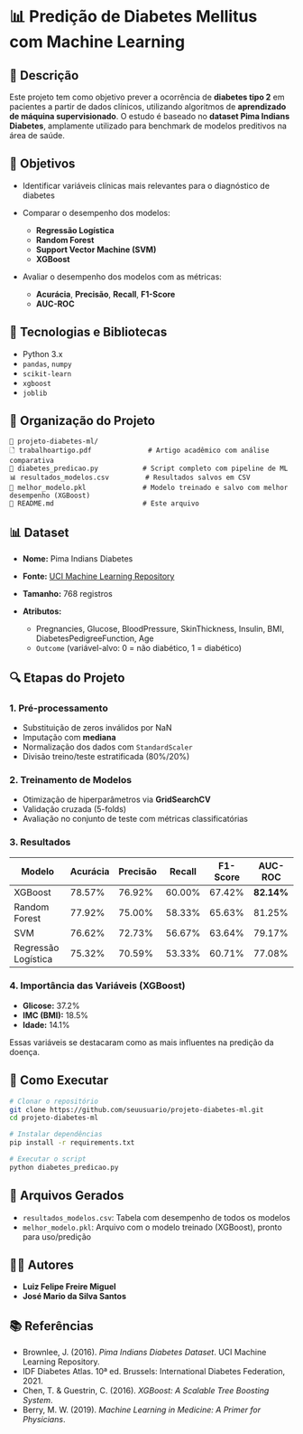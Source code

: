 # 📊 Predição de Diabetes Mellitus com Machine Learning

## 📌 Descrição

Este projeto tem como objetivo prever a ocorrência de **diabetes tipo 2** em pacientes a partir de dados clínicos, utilizando algoritmos de **aprendizado de máquina supervisionado**. O estudo é baseado no **dataset Pima Indians Diabetes**, amplamente utilizado para benchmark de modelos preditivos na área de saúde.

## 🎯 Objetivos

* Identificar variáveis clínicas mais relevantes para o diagnóstico de diabetes
* Comparar o desempenho dos modelos:

  * **Regressão Logística**
  * **Random Forest**
  * **Support Vector Machine (SVM)**
  * **XGBoost**
* Avaliar o desempenho dos modelos com as métricas:

  * **Acurácia**, **Precisão**, **Recall**, **F1-Score**
  * **AUC-ROC**

## 🧠 Tecnologias e Bibliotecas

* Python 3.x
* `pandas`, `numpy`
* `scikit-learn`
* `xgboost`
* `joblib`

## 📂 Organização do Projeto

```
📁 projeto-diabetes-ml/
🗋 trabalhoartigo.pdf              # Artigo acadêmico com análise comparativa
📄 diabetes_predicao.py           # Script completo com pipeline de ML
📊 resultados_modelos.csv         # Resultados salvos em CSV
🔐 melhor_modelo.pkl              # Modelo treinado e salvo com melhor desempenho (XGBoost)
📄 README.md                      # Este arquivo
```

## 📊 Dataset

* **Nome:** Pima Indians Diabetes
* **Fonte:** [UCI Machine Learning Repository](https://archive.ics.uci.edu/dataset/529/pima+indians+diabetes)
* **Tamanho:** 768 registros
* **Atributos:**

  * Pregnancies, Glucose, BloodPressure, SkinThickness, Insulin, BMI, DiabetesPedigreeFunction, Age
  * `Outcome` (variável-alvo: 0 = não diabético, 1 = diabético)

## 🔍 Etapas do Projeto

### 1. Pré-processamento

* Substituição de zeros inválidos por NaN
* Imputação com **mediana**
* Normalização dos dados com `StandardScaler`
* Divisão treino/teste estratificada (80%/20%)

### 2. Treinamento de Modelos

* Otimização de hiperparâmetros via **GridSearchCV**
* Validação cruzada (5-folds)
* Avaliação no conjunto de teste com métricas classificatórias

### 3. Resultados

| Modelo              | Acurácia | Precisão | Recall | F1-Score | AUC-ROC    |
| ------------------- | -------- | -------- | ------ | -------- | ---------- |
| XGBoost             | 78.57%   | 76.92%   | 60.00% | 67.42%   | **82.14%** |
| Random Forest       | 77.92%   | 75.00%   | 58.33% | 65.63%   | 81.25%     |
| SVM                 | 76.62%   | 72.73%   | 56.67% | 63.64%   | 79.17%     |
| Regressão Logística | 75.32%   | 70.59%   | 53.33% | 60.71%   | 77.08%     |

### 4. Importância das Variáveis (XGBoost)

* **Glicose:** 37.2%
* **IMC (BMI):** 18.5%
* **Idade:** 14.1%

Essas variáveis se destacaram como as mais influentes na predição da doença.

## 💾 Como Executar

```bash
# Clonar o repositório
git clone https://github.com/seuusuario/projeto-diabetes-ml.git
cd projeto-diabetes-ml

# Instalar dependências
pip install -r requirements.txt

# Executar o script
python diabetes_predicao.py
```

## 📅 Arquivos Gerados

* `resultados_modelos.csv`: Tabela com desempenho de todos os modelos
* `melhor_modelo.pkl`: Arquivo com o modelo treinado (XGBoost), pronto para uso/predição

## 👨‍💼 Autores

* **Luiz Felipe Freire Miguel**
* **José Mario da Silva Santos**

## 📚 Referências

* Brownlee, J. (2016). *Pima Indians Diabetes Dataset*. UCI Machine Learning Repository.
* IDF Diabetes Atlas. 10ª ed. Brussels: International Diabetes Federation, 2021.
* Chen, T. & Guestrin, C. (2016). *XGBoost: A Scalable Tree Boosting System*.
* Berry, M. W. (2019). *Machine Learning in Medicine: A Primer for Physicians*.
